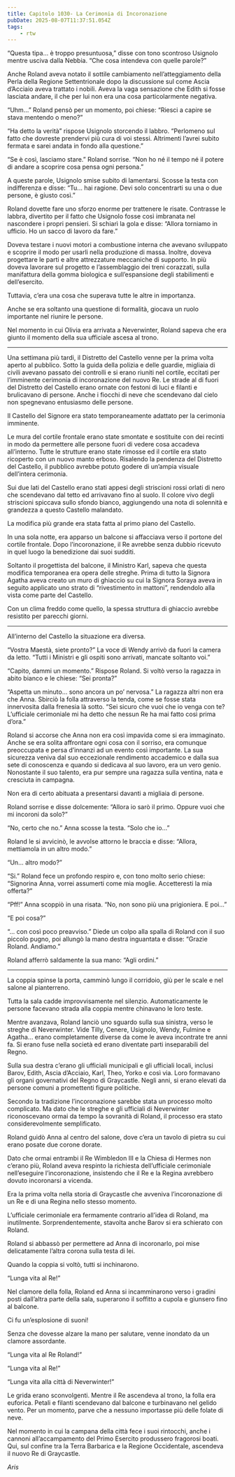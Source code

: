 ```yaml
---
title: Capitolo 1030- La Cerimonia di Incoronazione
pubDate: 2025-08-07T11:37:51.054Z
tags:
    - rtw
---
```



“Questa tipa... è troppo presuntuosa,” disse con tono scontroso Usignolo mentre usciva dalla Nebbia. “Che cosa intendeva con quelle parole?”


Anche Roland aveva notato il sottile cambiamento nell’atteggiamento della Perla della Regione Settentrionale dopo la discussione sul come Ascia d’Acciaio aveva trattato i nobili. Aveva la vaga sensazione che Edith si fosse lasciata andare, il che per lui non era una cosa particolarmente negativa.


“Uhm...” Roland pensò per un momento, poi chiese: “Riesci a capire se stava mentendo o meno?”


“Ha detto la verità” rispose Usignolo storcendo il labbro. “Perlomeno sul fatto che dovreste prendervi più cura di voi stessi. Altrimenti l’avrei subito fermata e sarei andata in fondo alla questione.”


“Se è così, lasciamo stare.” Roland sorrise. “Non ho né il tempo né il potere di andare a scoprire cosa pensa ogni persona.”


A queste parole, Usignolo smise subito di lamentarsi. Scosse la testa con indifferenza e disse: “Tu... hai ragione. Devi solo concentrarti su una o due persone, è giusto così.”


Roland dovette fare uno sforzo enorme per trattenere le risate. Contrasse le labbra, divertito per il fatto che Usignolo fosse così imbranata nel nascondere i propri pensieri. Si schiarì la gola e disse: “Allora torniamo in ufficio. Ho un sacco di lavoro da fare.”


Doveva testare i nuovi motori a combustione interna che avevano sviluppato e scoprire il modo per usarli nella produzione di massa. Inoltre, doveva progettare le parti e altre attrezzature meccaniche di supporto. In più doveva lavorare sul progetto e l’assemblaggio dei treni corazzati, sulla manifattura della gomma biologica e sull’espansione degli stabilimenti e dell’esercito.


Tuttavia, c’era una cosa che superava tutte le altre in importanza.


Anche se era soltanto una questione di formalità, giocava un ruolo importante nel riunire le persone.


Nel momento in cui Olivia era arrivata a Neverwinter, Roland sapeva che era giunto il momento della sua ufficiale ascesa al trono.


***






Una settimana più tardi, il Distretto del Castello venne per la prima volta aperto al pubblico. Sotto la guida della polizia e delle guardie, migliaia di civili avevano passato dei controlli e si erano riuniti nel cortile, eccitati per l’imminente cerimonia di incoronazione del nuovo Re. Le strade al di fuori del Distretto del Castello erano ornate con festoni di luci e filanti e brulicavano di persone. Anche i fiocchi di neve che scendevano dal cielo non spegnevano entusiasmo delle persone.


Il Castello del Signore era stato temporaneamente adattato per la cerimonia imminente.


Le mura del cortile frontale erano state smontate e sostituite con dei recinti in modo da permettere alle persone fuori di vedere cosa accadeva all’interno. Tutte le strutture erano state rimosse ed il cortile era stato ricoperto con un nuovo manto erboso. Risalendo la pendenza del Distretto del Castello, il pubblico avrebbe potuto godere di un’ampia visuale dell’intera cerimonia.


Sui due lati del Castello erano stati appesi degli striscioni rossi orlati di nero che scendevano dal tetto ed arrivavano fino al suolo. Il colore vivo degli striscioni spiccava sullo sfondo bianco, aggiungendo una nota di solennità e grandezza a questo Castello malandato.


La modifica più grande era stata fatta al primo piano del Castello.


In una sola notte, era apparso un balcone si affacciava verso il portone del cortile frontale. Dopo l’incoronazione, il Re avrebbe senza dubbio ricevuto in quel luogo la benedizione dai suoi sudditi.


Soltanto il progettista del balcone, il Ministro Karl, sapeva che questa modifica temporanea era opera delle streghe. Prima di tutto la Signora Agatha aveva creato un muro di ghiaccio su cui la Signora Soraya aveva in seguito applicato uno strato di “rivestimento in mattoni”, rendendolo alla vista come parte del Castello.


Con un clima freddo come quello, la spessa struttura di ghiaccio avrebbe resistito per parecchi giorni.


***






All’interno del Castello la situazione era diversa.


“Vostra Maestà, siete pronto?” La voce di Wendy arrivò da fuori la camera da letto. “Tutti i Ministri e gli ospiti sono arrivati, mancate soltanto voi.”


“Capito, dammi un momento.” Rispose Roland. Si voltò verso la ragazza in abito bianco e le chiese: “Sei pronta?”


“Aspetta un minuto... sono ancora un po’ nervosa.” La ragazza altri non era che Anna. Sbirciò la folla attraverso la tenda, come se fosse stata innervosita dalla frenesia là sotto. “Sei sicuro che vuoi che io venga con te? L’ufficiale cerimoniale mi ha detto che nessun Re ha mai fatto così prima d’ora.”


Roland si accorse che Anna non era così impavida come si era immaginato. Anche se era solita affrontare ogni cosa con il sorriso, era comunque preoccupata e persa d’innanzi ad un evento così importante. La sua sicurezza veniva dal suo eccezionale rendimento accademico e dalla sua sete di conoscenza e quando si dedicava al suo lavoro, era un vero genio. Nonostante il suo talento, era pur sempre una ragazza sulla ventina, nata e cresciuta in campagna.


Non era di certo abituata a presentarsi davanti a migliaia di persone.


Roland sorrise e disse dolcemente: “Allora io sarò il primo. Oppure vuoi che mi incoroni da solo?”


“No, certo che no.” Anna scosse la testa. “Solo che io...”


Roland le si avvicinò, le avvolse attorno le braccia e disse: “Allora, mettiamola in un altro modo.”


“Un... altro modo?”


“Si.” Roland fece un profondo respiro e, con tono molto serio chiese: “Signorina Anna, vorrei assumerti come mia moglie. Accetteresti la mia offerta?”


“Pff!” Anna scoppiò in una risata. “No, non sono più una prigioniera. E poi...”


“E poi cosa?”


“... con così poco preavviso.” Diede un colpo alla spalla di Roland con il suo piccolo pugno, poi allungò la mano destra inguantata e disse: “Grazie Roland. Andiamo.”


Roland afferrò saldamente la sua mano: “Agli ordini.”


***






La coppia spinse la porta, camminò lungo il corridoio, giù per le scale e nel salone al pianterreno.


Tutta la sala cadde improvvisamente nel silenzio. Automaticamente le persone facevano strada alla coppia mentre chinavano le loro teste.


Mentre avanzava, Roland lanciò uno sguardo sulla sua sinistra, verso le streghe di Neverwinter. Vide Tilly, Cenere, Usignolo, Wendy, Fulmine e Agatha... erano completamente diverse da come le aveva incontrate tre anni fa. Si erano fuse nella società ed erano diventate parti inseparabili del Regno.


Sulla sua destra c’erano gli ufficiali municipali e gli ufficiali locali, inclusi Barov, Edith, Ascia d’Acciaio, Karl, Theo, Yorko e così via. Loro formavano gli organi governativi del Regno di Graycastle. Negli anni, si erano elevati da persone comuni a promettenti figure politiche.


Secondo la tradizione l’incoronazione sarebbe stata un processo molto complicato. Ma dato che le streghe e gli ufficiali di Neverwinter riconoscevano ormai da tempo la sovranità di Roland, il processo era stato considerevolmente semplificato.


Roland guidò Anna al centro del salone, dove c’era un tavolo di pietra su cui erano posate due corone dorate.


Dato che ormai entrambi il Re Wimbledon III e la Chiesa di Hermes non c’erano più, Roland aveva respinto la richiesta dell’ufficiale cerimoniale nell’eseguire l’incoronazione, insistendo che il Re e la Regina avrebbero dovuto incoronarsi a vicenda.


Era la prima volta nella storia di Graycastle che avveniva l’incoronazione di un Re e di una Regina nello stesso momento.


L’ufficiale cerimoniale era fermamente contrario all’idea di Roland, ma inutilmente. Sorprendentemente, stavolta anche Barov si era schierato con Roland.


Roland si abbassò per permettere ad Anna di incoronarlo, poi mise delicatamente l’altra corona sulla testa di lei.


Quando la coppia si voltò, tutti si inchinarono.


“Lunga vita al Re!”


Nel clamore della folla, Roland ed Anna si incamminarono verso i gradini posti dall’altra parte della sala, superarono il soffitto a cupola e giunsero fino al balcone.


Ci fu un’esplosione di suoni!


Senza che dovesse alzare la mano per salutare, venne inondato da un clamore assordante.


“Lunga vita al Re Roland!”


“Lunga vita al Re!”


“Lunga vita alla città di Neverwinter!”


Le grida erano sconvolgenti. Mentre il Re ascendeva al trono, la folla era euforica. Petali e filanti scendevano dal balcone e turbinavano nel gelido vento. Per un momento, parve che a nessuno importasse più delle folate di neve.


Nel momento in cui la campana della città fece i suoi rintocchi, anche i cannoni all’accampamento del Primo Esercito produssero fragorosi boati. Qui, sul confine tra la Terra Barbarica e la Regione Occidentale, ascendeva il nuovo Re di Graycastle.






<em>Aris</em>
                                


                                



